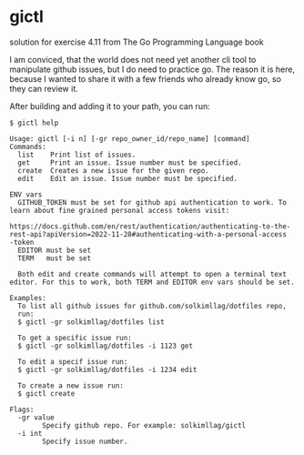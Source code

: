 # gictl
solution for exercise 4.11 from The Go Programming Language book

I am conviced, that the world does not need yet another cli tool to manipulate github issues, but I do need to practice go. The reason it is here, because I wanted to share it with a few friends who already know go, so they can review it.

After building and adding it to your path, you can run:
```
$ gictl help
```

```
Usage: gictl [-i n] [-gr repo_owner_id/repo_name] [command]
Commands:
  list    Print list of issues.
  get     Print an issue. Issue number must be specified.
  create  Creates a new issue for the given repo.
  edit    Edit an issue. Issue number must be specified.

ENV vars
  GITHUB_TOKEN must be set for github api authentication to work. To learn about fine grained personal access tokens visit: 
                https://docs.github.com/en/rest/authentication/authenticating-to-the-rest-api?apiVersion=2022-11-28#authenticating-with-a-personal-access
-token
  EDITOR must be set
  TERM   must be set

  Both edit and create commands will attempt to open a terminal text editor. For this to work, both TERM and EDITOR env vars should be set.

Examples:
  To list all github issues for github.com/solkimllag/dotfiles repo,
  run: 
  $ gictl -gr solkimllag/dotfiles list

  To get a specific issue run:
  $ gictl -gr solkimllag/dotfiles -i 1123 get

  To edit a specif issue run:
  $ gictl -gr solkimllag/dotfiles -i 1234 edit

  To create a new issue run:
  $ gictl create

Flags:
  -gr value
        Specify github repo. For example: solkimllag/gictl
  -i int
        Specify issue number.
```
